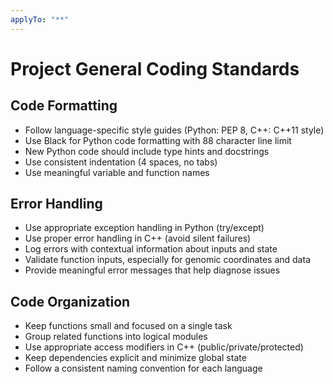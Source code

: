 ```yaml
---
applyTo: "**"
---
```

# Project General Coding Standards

## Code Formatting

- Follow language-specific style guides (Python: PEP 8, C++: C++11 style)
- Use Black for Python code formatting with 88 character line limit
- New Python code should include type hints and docstrings
- Use consistent indentation (4 spaces, no tabs)
- Use meaningful variable and function names

## Error Handling
- Use appropriate exception handling in Python (try/except)
- Use proper error handling in C++ (avoid silent failures)
- Log errors with contextual information about inputs and state
- Validate function inputs, especially for genomic coordinates and data
- Provide meaningful error messages that help diagnose issues

## Code Organization
- Keep functions small and focused on a single task
- Group related functions into logical modules
- Use appropriate access modifiers in C++ (public/private/protected)
- Keep dependencies explicit and minimize global state
- Follow a consistent naming convention for each language
